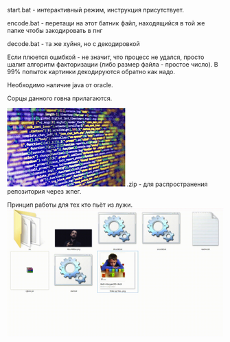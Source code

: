 start.bat - интерактивный режим, инструкция присутствует.

encode.bat - перетащи на этот батник файл, находящийся в той же папке чтобы закодировать в пнг

decode.bat - та же хуйня, но с декодировкой

Если плюется ошибкой - не значит, что процесс не удался, просто шалит алгоритм факторизации (либо размер файла - простое число). В 99% попыток картинки декодируются обратно как надо.

Необходимо наличие java от oracle.

Сорцы данного говна прилагаются.

![](https://raw.githubusercontent.com/Autism-Corporation/Noise-encode-decode/master/github-AIDS.jpg) .zip - для распространения репозитория через жпег.

Принцип работы для тех кто пьёт из лужи. ![](https://raw.githubusercontent.com/Autism-Corporation/Noise-encode-decode/master/tested.gif)

